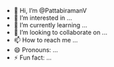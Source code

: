 - 👋 Hi, I’m @PattabiramanV
- 👀 I’m interested in ...
- 🌱 I’m currently learning ...
- 💞️ I’m looking to collaborate on ...
- 📫 How to reach me ...
- 😄 Pronouns: ...
- ⚡ Fun fact: ...

<!---
PattabiramanV/PattabiramanV is a ✨ special ✨ repository because its `README.md` (this file) appears on your GitHub profile.
You can click the Preview link to take a look at your changes.
--->
